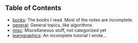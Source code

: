 Table of Contents
----

* [books](books/README.md): The books I read. Most of the notes are incomplete.
* [general](generals/README.md): General topics, like algorithms
* [misc](misc/README.md): Miscellaneous stuff, not categorized yet
* [learngraphics](learngraphics/README.md): An incomplete tutorial I wrote...

